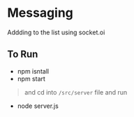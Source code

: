 # Messaging 

Addding to the list using socket.oi

## To Run 
 * npm isntall
 * npm start
 > and
 cd into `/src/server` file and run
 * node server.js
